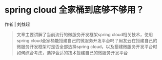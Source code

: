 # spring cloud 全家桶到底够不够用？

作者 | 刘益超

> 文章主要讲解了当前流行的微服务开发框架spring cloud相关技术，使用spring cloud全家桶能搭建自己的微服务开发平台吗？用友云在搭建自己的微服务开发框架时是否全部选择spring cloud，以及搭建微服务开发平台时如何综合考虑，选择合适的技术搭建自己的微服务开发平台